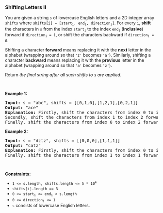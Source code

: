 
<h3>Shifting Letters II</h3>
<div><p>You are given a string <code>s</code> of lowercase English letters and a 2D integer array <code>shifts</code> where <code>shifts[i] = [start<sub>i</sub>, end<sub>i</sub>, direction<sub>i</sub>]</code>. For every <code>i</code>, <strong>shift</strong> the characters in <code>s</code> from the index <code>start<sub>i</sub></code> to the index <code>end<sub>i</sub></code> (<strong>inclusive</strong>) forward if <code>direction<sub>i</sub> = 1</code>, or shift the characters backward if <code>direction<sub>i</sub> = 0</code>.</p>
<p>Shifting a character <strong>forward</strong> means replacing it with the <strong>next</strong> letter in the alphabet (wrapping around so that <code>'z'</code> becomes <code>'a'</code>). Similarly, shifting a character <strong>backward</strong> means replacing it with the <strong>previous</strong> letter in the alphabet (wrapping around so that <code>'a'</code> becomes <code>'z'</code>).</p>
<p>Return <em>the final string after all such shifts to </em><code>s</code><em> are applied</em>.</p>
<p> </p>
<p><strong>Example 1:</strong></p>
<pre><strong>Input:</strong> s = "abc", shifts = [[0,1,0],[1,2,1],[0,2,1]]
<strong>Output:</strong> "ace"
<strong>Explanation:</strong> Firstly, shift the characters from index 0 to index 1 backward. Now s = "zac".
Secondly, shift the characters from index 1 to index 2 forward. Now s = "zbd".
Finally, shift the characters from index 0 to index 2 forward. Now s = "ace".</pre>
<p><strong>Example 2:</strong></p>
<pre><strong>Input:</strong> s = "dztz", shifts = [[0,0,0],[1,1,1]]
<strong>Output:</strong> "catz"
<strong>Explanation:</strong> Firstly, shift the characters from index 0 to index 0 backward. Now s = "cztz".
Finally, shift the characters from index 1 to index 1 forward. Now s = "catz".
</pre>
<p> </p>
<p><strong>Constraints:</strong></p>
<ul>
<li><code>1 &lt;= s.length, shifts.length &lt;= 5 * 10<sup>4</sup></code></li>
<li><code>shifts[i].length == 3</code></li>
<li><code>0 &lt;= start<sub>i</sub> &lt;= end<sub>i</sub> &lt; s.length</code></li>
<li><code>0 &lt;= direction<sub>i</sub> &lt;= 1</code></li>
<li><code>s</code> consists of lowercase English letters.</li>
</ul>
</div>
